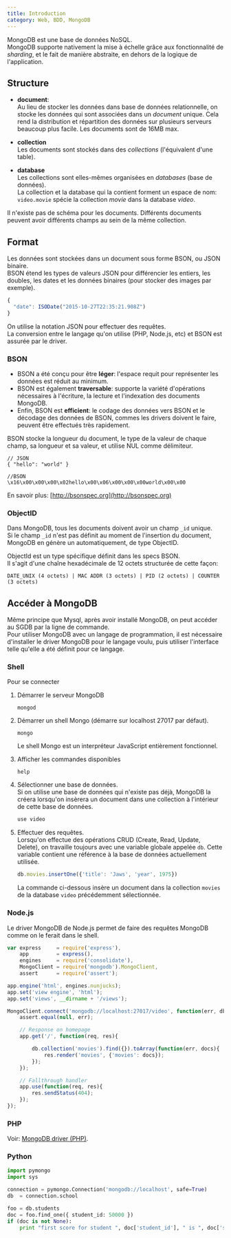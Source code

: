 ```yaml
---
title: Introduction
category: Web, BDD, MongoDB
---
```


MongoDB est une base de données NoSQL.  
MongoDB supporte nativement la mise à échelle grâce aux fonctionnalité de *sharding*, et le fait de manière abstraite, en dehors de la logique de l'application.

## Structure

* **document**:  
  Au lieu de stocker les données dans base de données relationnelle, on stocke les données qui sont associées dans un *document* unique. Cela rend la distribution et répartition des données  sur plusieurs serveurs beaucoup plus facile. Les documents sont de 16MB max.

* **collection**  
  Les documents sont stockés dans des *collections* (l'équivalent d'une table).

* **database**  
  Les collections sont elles-mêmes organisées en *databases* (base de données).   
  La collection et la database qui la contient forment un espace de nom: `video.movie` spécie la collection *movie* dans la database *video*.

Il n'existe pas de schéma pour les documents. Différents documents peuvent avoir différents champs au sein de la même collection.

## Format

Les données sont stockées dans un document sous forme BSON, ou JSON binaire.  
BSON étend les types de valeurs JSON pour différencier les entiers, les doubles, les dates et les données binaires (pour stocker des images par exemple).

``` js
{
  "date": ISODate("2015-10-27T22:35:21.908Z")
}
```

On utilise la notation JSON pour effectuer des requêtes.  
La conversion entre le langage qu'on utilise (PHP, Node.js, etc) et BSON est assurée par le driver.

### BSON

* BSON a été conçu pour être **léger**: l'espace requit pour représenter les données est réduit au minimum.
* BSON est également **traversable**: supporte la variété d'opérations nécessaires à l'écriture, la lecture et l'indexation des documents MongoDB.
* Enfin, BSON est **efficient**: le codage des données vers BSON et le décodage des données de BSON, commes les drivers doivent le faire, peuvent être effectués très rapidement.

BSON stocke la longueur du document, le type de la valeur de chaque champ, sa longueur et sa valeur, et utilise NUL comme délimiteur.

    // JSON
    { "hello": "world" }

    //BSON
    \x16\x00\x00\x00\x02hello\x00\x06\x00\x00\x00world\x00\x00

En savoir plus: [http://bsonspec.org](http://bsonspec.org)

### ObjectID

Dans MongoDB, tous les documents doivent avoir un champ `_id` unique.   
Si le champ `_id` n'est pas définit au moment de l'insertion du document, MongoDB en génère un automatiquement, de type ObjectID.

ObjectId est un type spécifique définit dans les specs BSON.  
Il s'agit d'une chaîne hexadécimale de 12 octets structurée de cette façon:

    DATE_UNIX (4 octets) | MAC ADDR (3 octets) | PID (2 octets) | COUNTER (3 octets)

## Accéder à MongoDB

Même principe que Mysql, après avoir installé MongoDB, on peut accéder au SGDB par la ligne de commande.  
Pour utiliser MongoDB avec un langage de programmation, il est nécessaire d'installer le driver MongoDB pour le langage voulu, puis utiliser l'interface telle qu'elle a été définit pour ce langage.

### Shell

Pour se connecter

1. Démarrer le serveur MongoDB

       mongod

2. Démarrer un shell Mongo (démarre sur localhost 27017 par défaut).

       mongo

   Le shell Mongo est un interpréteur JavaScript entièrement fonctionnel.

3. Afficher les commandes disponibles

       help

4. Sélectionner une base de données.  
   Si on utilise une base de données qui n'existe pas déjà, MongoDB la créera lorsqu'on insèrera un document dans une collection à l'intérieur de cette base de données.

   ``` js
   use video
   ```

5. Effectuer des requêtes.  
   Lorsqu'on effectue des opérations CRUD (Create, Read, Update, Delete), on travaille toujours avec une variable globale appelée `db`. Cette variable contient une référence à la base de données actuellement utilisée.

   ``` js
   db.movies.insertOne({'title': 'Jaws', 'year', 1975})
   ```

   La commande ci-dessous insère un document dans la collection `movies` de la database `video` précédemment sélectionnée.

### Node.js

Le driver MongoDB de Node.js permet de faire des requêtes MongoDB comme on le ferait dans le shell.

``` js
var express     = require('express'),
    app         = express(),
    engines     = require('consolidate'),
    MongoClient = require('mongodb').MongoClient,
    assert      = require('assert');

app.engine('html', engines.nunjucks);
app.set('view engine', 'html');
app.set('views', __dirname + '/views');

MongoClient.connect('mongodb://localhost:27017/video', function(err, db){
    assert.equal(null, err);

    // Response on homepage
    app.get('/', function(req, res){

        db.collection('movies').find({}).toArray(function(err, docs){
            res.render('movies', {'movies': docs});
        });
    });

    // Fallthrough handler
    app.use(function(req, res){
        res.sendStatus(404);
    });
});
```

### PHP

Voir: [MongoDB driver (PHP)](http://php.net/manual/en/set.mongodb.php).

### Python

``` python
import pymongo
import sys

connection = pymongo.Connection('mongodb://localhost', safe=True)
db  = connection.school

foo = db.students
doc = foo.find_one({ student_id: 50000 })
if (doc is not None):
    print "first score for student ", doc['student_id'], " is ", doc['scores'][0]['score']
```